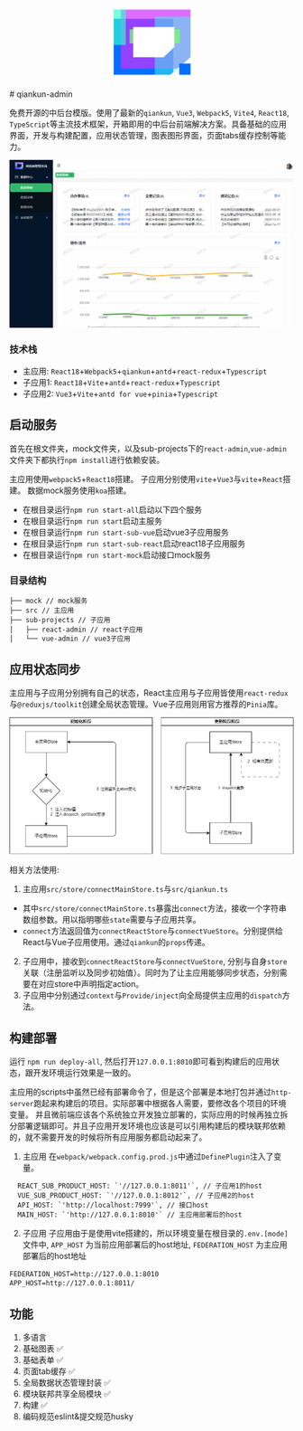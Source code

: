 <p align="center"><img width="150" src="./src/assets/images/logo.png" alt="Vue logo" /></p>
# qiankun-admin

免费开源的中后台模版。使用了最新的`qiankun`, `Vue3`, `Webpack5`, `Vite4`, `React18`, `TypeScript`等主流技术框架，开箱即用的中后台前端解决方案。具备基础的应用界面，开发与构建配置，应用状态管理，图表图形界面，页面tabs缓存控制等能力。

![效果图](./src/assets/images/example.gif)

### 技术栈
- 主应用: `React18`+`Webpack5`+`qiankun`+`antd`+`react-redux`+`Typescript`
- 子应用1: `React18`+`Vite`+`antd`+`react-redux`+`Typescript`
- 子应用2: `Vue3`+`Vite`+`antd for vue`+`pinia`+`Typescript`

## 启动服务

首先在根文件夹，mock文件夹，以及sub-projects下的`react-admin`,`vue-admin`文件夹下都执行`npm install`进行依赖安装。

主应用使用`webpack5`+`React18`搭建。
子应用分别使用`vite`+`Vue3`与`vite`+`React`搭建。
数据mock服务使用`koa`搭建。

- 在根目录运行`npm run start-all`启动以下四个服务
- 在根目录运行`npm run start`启动主服务
- 在根目录运行`npm run start-sub-vue`启动vue3子应用服务
- 在根目录运行`npm run start-sub-react`启动react18子应用服务
- 在根目录运行`npm run start-mock`启动接口mock服务

### 目录结构

```txt
├── mock // mock服务
├── src // 主应用
├── sub-projects // 子应用
│   ├── react-admin // react子应用
│   └── vue-admin // vue3子应用
```

## 应用状态同步

主应用与子应用分别拥有自己的状态，React主应用与子应用皆使用`react-redux`与`@reduxjs/toolkit`创建全局状态管理。Vue子应用则用官方推荐的`Pinia`库。

![状态流转图示](./src/assets/images/class/global-store.drawio.png)

相关方法使用:
1. 主应用`src/store/connectMainStore.ts`与`src/qiankun.ts`
  - 其中`src/store/connectMainStore.ts`暴露出`connect`方法，接收一个字符串数组参数。用以指明哪些`state`需要与子应用共享。
  - `connect`方法返回值为`connectReactStore`与`connectVueStore`。分别提供给React与Vue子应用使用。通过`qiankun`的`props`传递。
2. 子应用中，接收到`connectReactStore`与`connectVueStore`, 分别与自身`store`关联（注册监听以及同步初始值）。同时为了让主应用能够同步状态，分别需要在对应store中声明指定action。
3. 子应用中分别通过`context`与`Provide/inject`向全局提供主应用的`dispatch`方法。

## 构建部署

运行 `npm run deploy-all`, 然后打开`127.0.0.1:8010`即可看到构建后的应用状态，跟开发环境运行效果是一致的。

主应用的scripts中虽然已经有部署命令了，但是这个部署是本地打包并通过`http-server`跑起来构建后的项目。实际部署中根据各人需要，要修改各个项目的环境变量。
并且微前端应该各个系统独立开发独立部署的，实际应用的时候再独立拆分部署逻辑即可。并且子应用开发环境也应该是可以引用构建后的模块联邦依赖的，就不需要开发的时候将所有应用服务都启动起来了。

1. 主应用
在`webpack/webpack.config.prod.js`中通过`DefinePlugin`注入了变量。
```txt
  REACT_SUB_PRODUCT_HOST: `'//127.0.0.1:8011'`, // 子应用1的host
  VUE_SUB_PRODUCT_HOST: `'//127.0.0.1:8012'`, // 子应用2的host
  API_HOST: `'http://localhost:7999'`, // 接口host
  MAIN_HOST: `'http://127.0.0.1:8010'` // 主应用部署后的host
```
2. 子应用
子应用由于是使用vite搭建的，所以环境变量在根目录的`.env.[mode]`文件中, `APP_HOST` 为当前应用部署后的host地址, `FEDERATION_HOST` 为主应用部署后的host地址
```txt
FEDERATION_HOST=http://127.0.0.1:8010
APP_HOST=http://127.0.0.1:8011/
```

## 功能

1. 多语言
3. 基础图表 ✅
4. 基础表单 ✅
5. 页面tab缓存 ✅
6. 全局数据状态管理封装 ✅
7. 模块联邦共享全局模块 ✅
8. 构建 ✅
9. 编码规范eslint&提交规范husky
